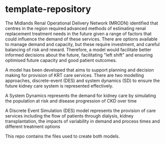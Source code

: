 # template-repository
The Midlands Renal Operational Delivery Network (MRODN) identified that centres in the region required advanced methods of estimating renal replacement treatment needs in the future given a range of factors that could influence the demand of these services. There are options available to manage demand and capacity, but these require investment, and careful balancing of risk and reward. Therefore, a model would facilitate better informed decisions about the future, facilitating "left shift" and ensuring optimised future capacity and good patient outcomes. 

A model has been developed that aims to support planning and decision making for provision of KRT care services. There are two modelling approaches, discrete-event (DES) and system dynamics (SD) to ensure the future kidney care system is represented effectively.  

A System Dynamics represents the demand for kidney care by simulating the population at risk and disease progression of CKD over time 

A Discrete Event Simulation (DES) model represents the provision of care services including the flow of patients through dialysis, kidney transplantation, the impacts of variability in demand and process times and different treatment options

This repo contains the files used to create both models.
